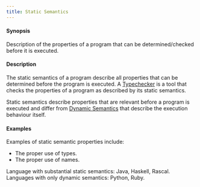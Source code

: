 ```yaml
---
title: Static Semantics
---
```


#### Synopsis

Description of the properties of a program that can be determined/checked before it is executed.

#### Description

The static semantics of a program describe all properties that can be determined before the program is executed.
A [Typechecker](../../Rascalopedia/Typechecker/index.md) is a tool that checks the properties of a program as described by its static semantics.

Static semantics describe properties that are relevant before a program is executed and 
differ from [Dynamic Semantics](../../Rascalopedia/DynamicSemantics/index.md) that
describe the execution behaviour itself.

#### Examples

Examples of static semantic properties include:

*  The proper use of types.
*  The proper use of names.


Language with substantial static semantics: Java, Haskell, Rascal.
Languages with only dynamic semantics: Python, Ruby.


